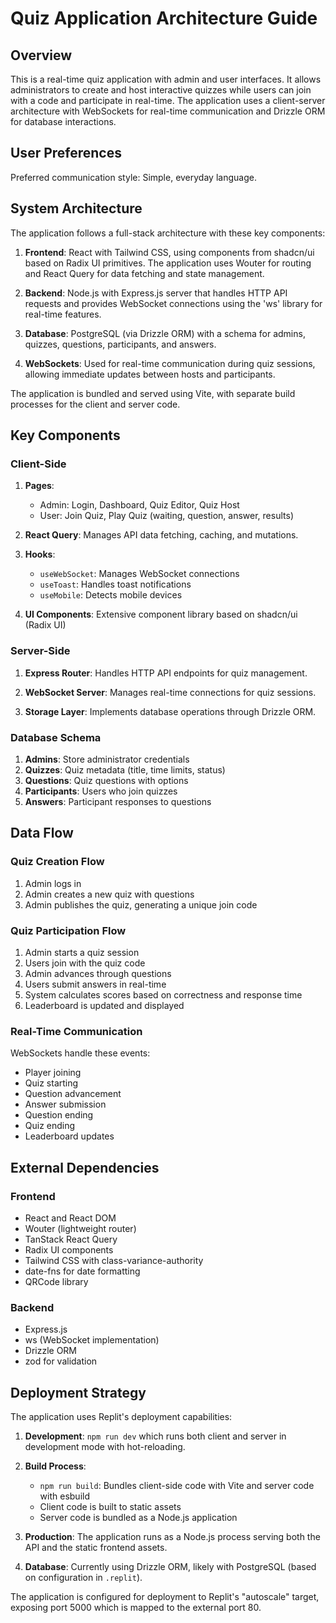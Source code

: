 # Quiz Application Architecture Guide

## Overview
This is a real-time quiz application with admin and user interfaces. It allows administrators to create and host interactive quizzes while users can join with a code and participate in real-time. The application uses a client-server architecture with WebSockets for real-time communication and Drizzle ORM for database interactions.

## User Preferences
Preferred communication style: Simple, everyday language.

## System Architecture
The application follows a full-stack architecture with these key components:

1. **Frontend**: React with Tailwind CSS, using components from shadcn/ui based on Radix UI primitives. The application uses Wouter for routing and React Query for data fetching and state management.

2. **Backend**: Node.js with Express.js server that handles HTTP API requests and provides WebSocket connections using the 'ws' library for real-time features.

3. **Database**: PostgreSQL (via Drizzle ORM) with a schema for admins, quizzes, questions, participants, and answers.

4. **WebSockets**: Used for real-time communication during quiz sessions, allowing immediate updates between hosts and participants.

The application is bundled and served using Vite, with separate build processes for the client and server code.

## Key Components

### Client-Side

1. **Pages**:
   - Admin: Login, Dashboard, Quiz Editor, Quiz Host
   - User: Join Quiz, Play Quiz (waiting, question, answer, results)
   
2. **React Query**: Manages API data fetching, caching, and mutations.

3. **Hooks**:
   - `useWebSocket`: Manages WebSocket connections
   - `useToast`: Handles toast notifications
   - `useMobile`: Detects mobile devices

4. **UI Components**: Extensive component library based on shadcn/ui (Radix UI)

### Server-Side

1. **Express Router**: Handles HTTP API endpoints for quiz management.

2. **WebSocket Server**: Manages real-time connections for quiz sessions.

3. **Storage Layer**: Implements database operations through Drizzle ORM.

### Database Schema

1. **Admins**: Store administrator credentials
2. **Quizzes**: Quiz metadata (title, time limits, status)
3. **Questions**: Quiz questions with options
4. **Participants**: Users who join quizzes
5. **Answers**: Participant responses to questions

## Data Flow

### Quiz Creation Flow
1. Admin logs in
2. Admin creates a new quiz with questions
3. Admin publishes the quiz, generating a unique join code

### Quiz Participation Flow
1. Admin starts a quiz session
2. Users join with the quiz code
3. Admin advances through questions
4. Users submit answers in real-time
5. System calculates scores based on correctness and response time
6. Leaderboard is updated and displayed

### Real-Time Communication
WebSockets handle these events:
- Player joining
- Quiz starting
- Question advancement
- Answer submission
- Question ending
- Quiz ending
- Leaderboard updates

## External Dependencies

### Frontend
- React and React DOM
- Wouter (lightweight router)
- TanStack React Query
- Radix UI components
- Tailwind CSS with class-variance-authority
- date-fns for date formatting
- QRCode library

### Backend
- Express.js
- ws (WebSocket implementation)
- Drizzle ORM
- zod for validation

## Deployment Strategy
The application uses Replit's deployment capabilities:

1. **Development**: `npm run dev` which runs both client and server in development mode with hot-reloading.

2. **Build Process**: 
   - `npm run build`: Bundles client-side code with Vite and server code with esbuild
   - Client code is built to static assets
   - Server code is bundled as a Node.js application

3. **Production**: The application runs as a Node.js process serving both the API and the static frontend assets.

4. **Database**: Currently using Drizzle ORM, likely with PostgreSQL (based on configuration in `.replit`).

The application is configured for deployment to Replit's "autoscale" target, exposing port 5000 which is mapped to the external port 80.